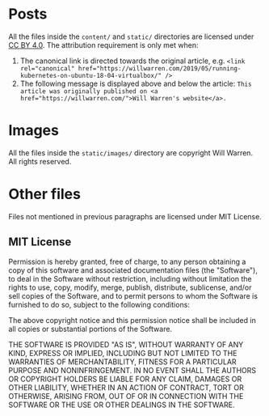 # Posts

All the files inside the `content/` and `static/` directories are
licensed under [CC BY 4.0](https://creativecommons.org/licenses/by/4.0/).
The attribution requirement is only met when:

1. The canonical link is directed towards the original article, e.g.
   `<link rel="canonical" href="https://willwarren.com/2019/05/running-kubernetes-on-ubuntu-18-04-virtualbox/" />`
2. The following message is displayed above and below the article:
   `This article was originally published on <a href="https://willwarren.com/">Will Warren's website</a>.`

# Images

All the files inside the `static/images/` directory are copyright Will
Warren. All rights reserved.

# Other files

Files not mentioned in previous paragraphs are licensed under MIT
License.

## MIT License

Permission is hereby granted, free of charge, to any person obtaining
a copy of this software and associated documentation files (the
"Software"), to deal in the Software without restriction, including
without limitation the rights to use, copy, modify, merge, publish,
distribute, sublicense, and/or sell copies of the Software, and to
permit persons to whom the Software is furnished to do so, subject to
the following conditions:

The above copyright notice and this permission notice shall be
included in all copies or substantial portions of the Software.

THE SOFTWARE IS PROVIDED "AS IS", WITHOUT WARRANTY OF ANY KIND,
EXPRESS OR IMPLIED, INCLUDING BUT NOT LIMITED TO THE WARRANTIES OF
MERCHANTABILITY, FITNESS FOR A PARTICULAR PURPOSE AND
NONINFRINGEMENT. IN NO EVENT SHALL THE AUTHORS OR COPYRIGHT HOLDERS BE
LIABLE FOR ANY CLAIM, DAMAGES OR OTHER LIABILITY, WHETHER IN AN ACTION
OF CONTRACT, TORT OR OTHERWISE, ARISING FROM, OUT OF OR IN CONNECTION
WITH THE SOFTWARE OR THE USE OR OTHER DEALINGS IN THE SOFTWARE.
